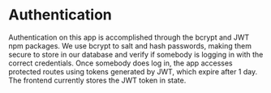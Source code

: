 # Authentication

Authentication on this app is accomplished through the bcrypt and JWT npm packages. We use bcrypt to salt and hash passwords,
making them secure to store in our database and verify if somebody is logging in with the correct credentials. Once somebody
does log in, the app accesses protected routes using tokens generated by JWT, which expire after 1 day. The frontend currently
stores the JWT token in state.
